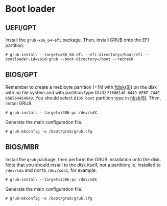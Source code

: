 # Boot loader

## UEFI/GPT

Install the `grub-x86_64-efi` package. Then, install GRUB onto the EFI
partition:

```
# grub-install --target=x86_64-efi --efi-directory=/boot/efi --bootloader-id=void-grub --boot-directory=/boot --recheck
```

## BIOS/GPT

Remember to create a mebibyte partition (+1M with
[fdisk(8)](https://man.voidlinux.org/fdisk.8)) on the disk with no file system
and with partition type GUID `21686148-6449-6E6F-744E-656564454649`. You should
select `BIOS boot` partition type in
[fdisk(8)](https://man.voidlinux.org/fdisk.8). Then, install GRUB.

```
# grub-install --target=i386-pc /dev/sdX
```

Generate the main configuration file.

```
# grub-mkconfig -o /boot/grub/grub.cfg
```

## BIOS/MBR

Install the `grub` package, then perform the GRUB installation onto the disk.
Note that you should install to the disk itself, *not* a partition; ie.
installed to `/dev/sda` and *not* to `/dev/sda1`, for example.

```
# grub-install --target=i386-pc /dev/sdX
```

Generate the main configuration file.

```
# grub-mkconfig -o /boot/grub/grub.cfg
```
